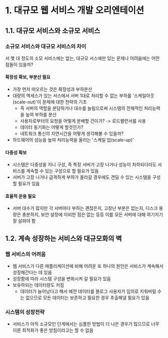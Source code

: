 # 1. 대규모 웹 서비스 개발 오리엔테이션

## 1.1. 대규모 서비스와 소규모 서비스
### 소규모 서비스와 대규모 서비스의 차이
서 몇 대 정도의 소모 서비스에는 없는, 대규모 서스에만 있는 문제나 어려움에는 어떤 점들이 있을까?
#### 확장성 확보, 부분산 필요
- 가장 먼저 떠오르는 것은 확장성과 부하분산
- 대량의 엑세스가 있는 서스에서 서버 1대로 처리할 수 없는 부하를 '스케일아웃(scale-out)'이 문제에 대한 전략의 기초
    - 즉 서버의 역할을 분담하거나 대수를 늘림으로써 시스템의 전체적인 처리능력을 높여 부하를 분산
    - 사용자로부터의 요청을 어떻게 분배할 건이가? -> 로드밸런서를 사용
    - 데이터 동기화는 어떻게 할것인가?
    - 네트워크 통신의 지연시간을 어떻게 생각해볼 수 있을까?
- 하드웨어의 성능을 높여 처리능력을 올리는 '스케일 업(scale-up)'
#### 다중성 확보
- 시스템은 다중성을 지니 구성, 즉 특정 서버가 고장 나거나 성능이 처하되더라도 서비스를 계속할 수 있는 구성으로 할 필요가 있음
- 서버가 고장 나거나 급격하게 부하가 올라갈 경우에도 견딜 수 있는 시스템을 구성할 필요가 있음
#### 효율적 운용 필요
- 서버 대수가 많지만 각 서버마다 부하는 괜찮은지, 고장난 부분은 없는지, 디스크 용량은 충분하지, 보안 설정에 미비한 점은 없는 등등 이를 모든 서버에 대해 여기저기 잘 살펴야 함
## 1.2. 계속 성장하는 서비스와 대규모화의 벽
### 웹 서비스의 어려움
- 웹 서비스가 다른 애플리케이션에 비해 어려운 또 하나의 원인은 서비스가 계속해서 성장해간다는 데 있음
- 성장함에 따라 시스템 구성을 변화시켜 갈 필요가 있음
- 보유하되는 데이터량도 커짐
    - 데이터가 늘어났다고 해서 예전 데이터를 블로그 사용자가 임의로 지워버릴 수는 없으므로 모든 데이터는 보존하고 필요한 경우 추출해낼 필요가 있음
### 시스템의 성장전략
- 서비스가 아직 소규모인 단계에서는 심플한 방법이 더 나은 경우가 많으므로 너무 이른 최적화가 좋은 방침이라고는 할 수 없음
